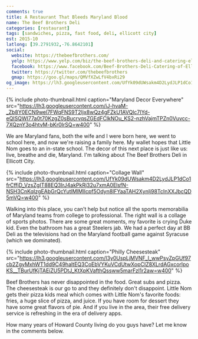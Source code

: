 ```yaml
---
comments: true
title: A Restaurant That Bleeds Maryland Blood
name: The Beef Brothers Deli
categories: [restaurant]
tags: [sandwiches, pizza, fast food, deli, ellicott city]
est: 2015-10
latlong: [39.2791932,-76.8642101]
social:
  website: https://thebeefbrothers.com/
  yelp: https://www.yelp.com/biz/the-beef-brothers-deli-and-catering-ellicott-city-2
  facebook: https://www.facebook.com/Beef-Brothers-Deli-Catering-of-Ellicott-City-182820738417762/
  twitter: https://twitter.com/thebeefbrothers
  gmap: https://goo.gl/maps/QMVfXZwLfV4bxRi29
og_image: https://lh3.googleusercontent.com/UfYk09dUWsakm4D2LydJLP1dCo1frCffjD_VzsZgIT88EQ3IrJ4akPkRj32u7xmA0ElsfN-NSH3CnKqIzgEAbGrQcYutlMlMllcpf5Odyn8lFYaaTAH2Xynlj98TcInXXJbcQD5mVQ=w400
---
```


{%
  include photo-thumbnail.html 
  caption="Maryland Decor Everywhere"
  src="https://lh3.googleusercontent.com/iJ-hvaM-_Zb8Y0ECN9wel7FWqFNS9T2Ijx8wQz4gFZkU1AVQlc7IYd-eQISQWI77a0t70KzgZ0sBucrvqsZGEdFClkNOu_KS2-nzhVajmTPZn0Vuvcc-7XQznY3o4htvM-bKr0IrSQ=w400"
%}

We are Maryland fans, both the wife and I were born here, we went to school here, and now we're raising a family here. My wallet hopes that Little Nom goes to an in-state school. The decor of this next place is just like us: live, breathe and die, Maryland. I'm talking about The Beef Brothers Deli in Ellicott City.

<!--more-->

{%
  include photo-thumbnail.html 
  caption="Collage Wall"
  src="https://lh3.googleusercontent.com/UfYk09dUWsakm4D2LydJLP1dCo1frCffjD_VzsZgIT88EQ3IrJ4akPkRj32u7xmA0ElsfN-NSH3CnKqIzgEAbGrQcYutlMlMllcpf5Odyn8lFYaaTAH2Xynlj98TcInXXJbcQD5mVQ=w400"
%}

Walking into this place, you can't help but notice all the sports memorabilia of Maryland teams from college to professional. The right wall is a collage of sports photos. There are some great moments, my favorite is crying Duke kid. Even the bathroom has a great Steelers jab. We had a perfect day at BB Deli as the televisions had on the Maryland football game against Syracuse (which we dominated).

{%
  include photo-thumbnail.html 
  caption="Philly Cheesesteak"
  src="https://lh3.googleusercontent.com/I3y0UspLjMVNF_I_wwPsyZpGUf97cb2ZgyMxhWT1dd9C49haltEQ3CoEbVYKuVCdUtwXopCIZ8XLrdAGxcorlpoKS__TBurUfKjTAEiZU5PDtJ_KtXpKVafthQssww5marFzl1r2aw=w400"
%}

Beef Brothers has never disappointed in the food. Great subs and pizza. The cheesesteak is our go to and they definitely don't disappoint. Little Nom gets their pizza kids meal which comes with Little Nom's favorite foods: fries, a huge slice of pizza, and juice. If you have room for dessert they have some great flavors of pie. And if you live in the area, their free delivery service is refreshing in the era of delivery apps.

How many years of Howard County living do you guys have? Let me know in the comments below.